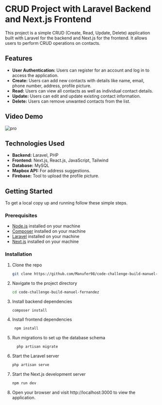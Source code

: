 # CRUD Project with Laravel Backend and Next.js Frontend

This project is a simple CRUD (Create, Read, Update, Delete) application built with Laravel for the backend and Next.js for the frontend. It allows users to perform CRUD operations on contacts.

## Features
- **User Authentication:** Users can register for an account and log in to access the application.
- **Create:** Users can add new contacts with details like name, email, phone number, address, profile picture.
- **Read:** Users can view all contacts as well as individual contact details.
- **Update:** Users can edit and update existing contact information.
- **Delete:** Users can remove unwanted contacts from the list.

## Video Demo
![pro](https://github.com/Manufer98/code-challenge-build-manuel-fernandez-final/assets/78232447/4caa7b79-bb3b-4df3-9e60-5670dcc4286d)


## Technologies Used

- **Backend:** Laravel, PHP
- **Frontend:** Next.js, React.js, JavaScript, Tailwind
- **Database:** MySQL
- **Mapbox API:** For address suggestions.
- **Firebase:** Tool to upload the profile picture.

## Getting Started

To get a local copy up and running follow these simple steps.

### Prerequisites

- [Node.js](https://nodejs.org/) installed on your machine
- [Composer](https://getcomposer.org/) installed on your machine
- [Laravel](https://laravel.com/docs/8.x/installation) installed on your machine
- [Next.js](https://nextjs.org/docs/getting-started) installed on your machine

### Installation

1. Clone the repo
   ```sh
   git clone https://github.com/Manufer98/code-challenge-build-manuel-fernandez-final.git
   
2. Navigate to the project directory
    ```sh
    cd code-challenge-build-manuel-fernandez

3. Install backend dependencies
     ```sh
     composer install

4. Install frontend dependencies
     ```sh
      npm install

5. Run migrations to set up the database schema
    ```sh
      php artisan migrate

6. Start the Laravel server
    ```sh
    php artisan serve

7. Start the Next.js development server
    ```sh
   npm run dev

8. Open your browser and visit http://localhost:3000 to view the application.
